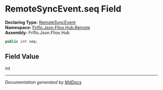 ﻿<!--  
  <auto-generated>   
    The contents of this file were generated by a tool.  
    Changes to this file may be list if the file is regenerated  
  </auto-generated>   
-->

# RemoteSyncEvent.seq Field

**Declaring Type:** [RemoteSyncEvent](../index.md)  
**Namespace:** [Friflo.Json.Fliox.Hub.Remote](../../index.md)  
**Assembly:** Friflo.Json.Fliox.Hub

```csharp
public int seq;
```

## Field Value

int

___

*Documentation generated by [MdDocs](https://github.com/ap0llo/mddocs)*
